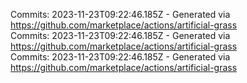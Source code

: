 Commits: 2023-11-23T09:22:46.185Z - Generated via https://github.com/marketplace/actions/artificial-grass
<br>
Commits: 2023-11-23T09:22:46.185Z - Generated via https://github.com/marketplace/actions/artificial-grass
<br>
Commits: 2023-11-23T09:22:46.185Z - Generated via https://github.com/marketplace/actions/artificial-grass
<br>
